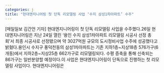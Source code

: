 ```yaml
---
categories: j
title: "현대엔지니어링 첫 단독 리모델링 사업 ‘수지 삼성1차아파트’ 수주"
---
```

[매일일보 김간언 기자] 현대엔지니어링이 첫 단독 리모델링 사업을 수주했다.26일 현대엔지니어링은 지난 24일 열린 ‘용인 수지 삼성1차아파트 리모델링 시공사 선정 총회’서 최종 시공사로 선정됐으며 약 3027억원 규모의 도시정비사업 수주에 성공했다고 밝혔다.용인시 수지구 풍덕천동의 삼성1차아파트는 기존 지하1층~지상18층 576가구(6개동)에서 지하2층~지상25층 662가구로 리모델링되다. 수평 증축을 통해 신축되는 86가구는 일반분양할 예정이다.이 사업은 현대엔지니어링이 단독으로 진행하는 첫 리모델링 사업이다. 현대엔지니어링은
